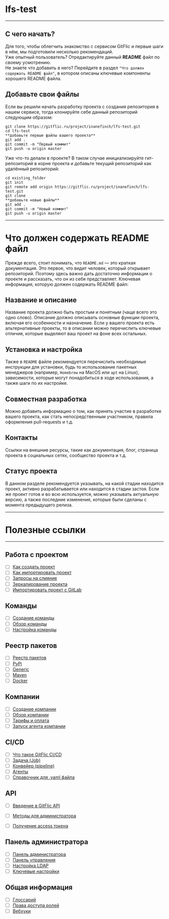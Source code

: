 # lfs-test

***
##  С чего начать?
Для того, чтобы облегчить знакомство с сервисом GitFlic и первые шаги в нём, мы подготовили несколько рекомендаций.  
Уже опытный пользователь? Отредактируйте данный **README** файл по своему усмотрению.  
Не знаете что добавить в него? Перейдите в раздел `"Что должен содержать README файл"`, в котором описаны ключевые компоненты хорошего README файла. 

## Добавьте свои файлы
Если вы решили начать разработку проекта с создания репозитория в нашем сервисе, тогда клонируйте себе данный репозиторий следующим образом:


```
git clone https://gitflic.ru/project/inanefinch/lfs-test.git
cd lfs-test
**добавьте первые файлы вашего проекта**
git add .
git commit -m "Первый коммит"
git push -u origin master
```

Уже что-то делали в проекте? В таком случае инициализируйте гит-репозиторий в корне проекта и добавьте текущий репозиторий как удалённый репозиторий:

```
cd existing_folder
git init
git remote add origin https://gitflic.ru/project/inanefinch/lfs-test.git
git clone
**добавьте новые файлы**
git add .
git commit -m "Новый коммит"
git push -u origin master
```
***


# Что должен содержать README файл


Прежде всего, стоит понимать, что `README.md` — это краткая документация. Это первое, что видит человек, который открывает репозиторий. Поэтому здесь важно дать достаточно информации о проекте и рассказать, что он из себя представляет.
Ключевая информация, которую должен содержать README файл:

## Название и описание
Название проекта должно быть простым и понятным (чаще всего это одно слово).
Описание должно описывать основные функции проекта, включая его особенности и назначение. 
Если у вашего проекта есть альтернативные проекты, то в описании можно перечислить ключевые отличия, которые выделяют ваш проект на фоне всех остальных.

## Установка и настройка
Также в `README` файле рекомендуется перечислить необходимые инструкции для установки, 
будь то использование пакетных менеджеров (например, `Homebrew` на MacOS или `apt` на Linux), 
зависимости, которые могут понадобиться в ходе использования, а также шаги по их настройке.

## Совместная разработка
Можно добавить информацию о том, как принять участие в разработке вашего проекта, как стать непосредственным участником, правила оформления pull-requests и т.д.

## Контакты
Ссылки на внешние ресурсы, такие как документация, блог, страница проекта в социальных сетях, сообщество проекта и т.д.

## Статус проекта
В данном разделе рекомендуется указывать, на какой стадии находится проект, активно разрабатывается или находится в стадии застоя.
Если же проект готов и во всю используется, можно указывать актуальную версию, а также последние изменения, которые были сделаны с момента предыдущего релиза.

***

# Полезные ссылки

***

## Работа с проектом

- [ ] [Как создать проект](https://docs.gitflic.ru/project/project_create)
- [ ] [Как импортировать проект](https://docs.gitflic.ru/project/import_base)
- [ ] [Запросы на слияние](https://docs.gitflic.ru/project/merge_request)
- [ ] [Зеркалирование проекта](https://docs.gitflic.ru/project/mirror)
- [ ] [Импортировать проект с GitLab](https://docs.gitflic.ru/project/import)

## Команды
- [ ] [Создание команды](https://docs.gitflic.ru/team/create)
- [ ] [Обзор команды](https://docs.gitflic.ru/team/view)
- [ ] [Настройка команды](https://docs.gitflic.ru/team/settings)

## Реестр пакетов
- [ ] [Реестр пакетов](https://docs.gitflic.ru/registry/package)
- [ ] [PyPi](https://docs.gitflic.ru/registry/pypi_registry)
- [ ] [Generic](https://docs.gitflic.ru/registry/generic_registry)
- [ ] [Maven](https://docs.gitflic.ru/registry/maven_registry)
- [ ] [Docker](https://docs.gitflic.ru/registry/docker)

## Компании
- [ ] [Создание компании](https://docs.gitflic.ru/company/create)
- [ ] [Обзор компании](https://docs.gitflic.ru/company/view)
- [ ] [Тарифы и оплата](https://docs.gitflic.ru/company/price)
- [ ] [Запуск агента компании](https://docs.gitflic.ru/company/saas_runner_setup)

## CI/CD
- [ ] [Что такое GitFlic CI/CD](https://docs.gitflic.ru/cicd/introduction)
- [ ] [Задача (Job)](https://docs.gitflic.ru/cicd/job)
- [ ] [Конвейер (pipeline)](https://docs.gitflic.ru/cicd/pipeline)
- [ ] [Агенты](https://docs.gitflic.ru/cicd/agent)
- [ ] [Справочник для .yaml файла](https://docs.gitflic.ru/cicd/gitflic-ci-yaml)

## API
- [ ] [Введение в GitFlic API](https://docs.gitflic.ru/api/intro)
- [ ] [Методы для администратора](https://docs.gitflic.ru/api/admin)
- [ ] [Получение access токена](https://docs.gitflic.ru/api/access-token)


## Панель администратора
- [ ] [Панель администратора](https://docs.gitflic.ru/admin_panel/intro)
- [ ] [Панель управления](https://docs.gitflic.ru/admin_panel/dashboard)
- [ ] [Настройка LDAP](https://docs.gitflic.ru/admin_panel/ldap)
- [ ] [Ключевые настройки](https://docs.gitflic.ru/admin_panel/settings)

## Общая информация
- [ ] [Глоссарий](https://docs.gitflic.ru/common/gloss)
- [ ] [Права доступа ролей](https://docs.gitflic.ru/common/manage_roles)
- [ ] [Вебхуки](https://docs.gitflic.ru/common/webhook)
